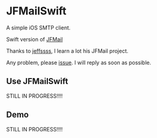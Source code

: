 # JFMailSwift
A simple iOS SMTP client.

Swift version of [JFMail](https://github.com/jeffssss/JFMail)

Thanks to [jeffssss](https://github.com/jeffssss), I learn a lot his JFMail project.

Any problem, please [issue](https://github.com/lukluca/JFMail/issues). I will reply as soon as possible.

## Use JFMailSwift

STILL IN PROGRESS!!!!

## Demo

STILL IN PROGRESS!!!!
